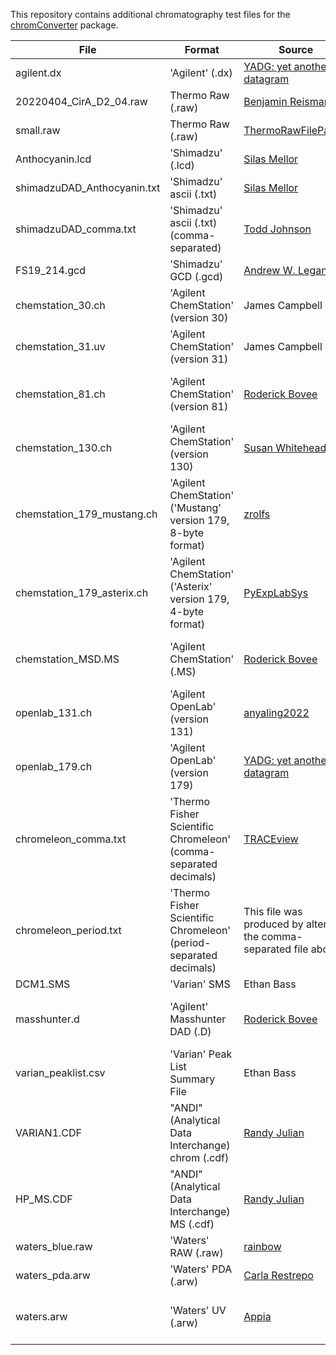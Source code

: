 This repository contains additional chromatography test files for the [chromConverter](https://ethanbass.github.io/chromConverter/) package.

| File | Format | Source | URL | License |
| ----- | ----- | ------ | --- | ------- |
agilent.dx | 'Agilent' (.dx) | [YADG: yet another datagram](https://github.com/dgbowl/yadg) | https://github.com/dgbowl/yadg/blob/master/tests/test_chromtrace/2021-11-12%2012-39-18%2B01-00-02.dx | [GPL3](https://www.gnu.org/licenses/gpl-3.0.en.html) |
20220404_CirA_D2_04.raw | Thermo Raw (.raw) | [Benjamin Reisman](https://github.com/bjreisman) | -- | -- |
small.raw | Thermo Raw (.raw) | [ThermoRawFileParser](https://github.com/compomics/ThermoRawFileParser) | https://github.com/compomics/ThermoRawFileParser/blob/master/ThermoRawFileParserTest/Data/small.RAW | -- |
Anthocyanin.lcd | 'Shimadzu' (.lcd) | [Silas Mellor](https://github.com/silasmellor)| https://github.com/ethanbass/chromConverter/issues/11 | -- |
shimadzuDAD_Anthocyanin.txt |  'Shimadzu' ascii (.txt) | [Silas Mellor](https://github.com/silasmellor) | https://github.com/ethanbass/chromConverter/issues/11 | -- |
shimadzuDAD_comma.txt |  'Shimadzu' ascii (.txt) (comma-separated) | [Todd Johnson](https://orcid.org/0000-0002-6170-5077) | -- | -- |
FS19_214.gcd |  'Shimadzu' GCD (.gcd) | [Andrew W. Legan](https://orcid.org/0000-0001-7049-9837) | -- | -- |
chemstation_30.ch | 'Agilent ChemStation' (version 30)  | James Campbell | -- | -- |
chemstation_31.uv | 'Agilent ChemStation' (version 31) | James Campbell | -- | -- |
chemstation_81.ch | 'Agilent ChemStation' (version 81) | [Roderick Bovee](https://github.com/bovee/) | https://github.com/bovee/entab/blob/main/entab/tests/data/test_fid.ch | [MIT](https://opensource.org/license/mit/) (c) 2014 Roderick Bovee |
chemstation_130.ch | 'Agilent ChemStation' (version 130) | [Susan Whitehead](https://orcid.org/0000-0002-7089-4594) | -- | -- |
chemstation_179_mustang.ch | 'Agilent ChemStation' ('Mustang' version 179, 8-byte format) | [zrolfs](https://github.com/zrolfs) | https://github.com/ethanbass/chromConverter/issues/22 | -- |
chemstation_179_asterix.ch | 'Agilent ChemStation' ('Asterix' version 179, 4-byte format) | [PyExpLabSys](https://github.com/CINF/PyExpLabSys) | https://github.com/CINF/PyExpLabSys/tree/master/tests/functional_test/fileparsers/test_chemstation/def_GC%202015-01-13%2011-16-24/NV-F0101.D | GPL3 |
chemstation_MSD.MS | 'Agilent ChemStation' (.MS) | [Roderick Bovee](https://github.com/bovee/) | https://github.com/bovee/entab/tree/main/entab/tests/data/carotenoid_extract.d | MIT (c) 2014 Roderick Bovee |
openlab_131.ch | 'Agilent OpenLab' (version 131) |[anyaling2022](https://github.com/anyaling2022) | https://github.com/evanyeyeye/rainbow/issues/3 | -- |
openlab_179.ch | 'Agilent OpenLab' (version 179) |[YADG: yet another datagram](https://github.com/dgbowl/yadg) | https://github.com/dgbowl/yadg/blob/master/tests/test_chromtrace/extracted-3487d194-9155-4f79-8f11-dbd18ce53187.CH | GPL3 |
chromeleon_comma.txt |  'Thermo Fisher Scientific Chromeleon' (comma-separated decimals) | [TRACEview](https://github.com/angelovangel/TRACEview) | https://github.com/angelovangel/TRACEview/blob/master/HPLC-example-files.zip | MIT (c) 2017 Angel Angelov |
chromeleon_period.txt | 'Thermo Fisher Scientific Chromeleon' (period-separated decimals) | This file was produced by altering the comma-separated file above | -- | MIT (c) 2017 Angel Angelov |
DCM1.SMS | 'Varian' SMS | Ethan Bass | -- | [CC0](https://creativecommons.org/public-domain/cc0/) |
masshunter.d | 'Agilent' Masshunter DAD (.D) | [Roderick Bovee](https://github.com/bovee/) | https://github.com/bovee/entab/tree/main/entab/tests/data/masshunter_example | MIT (c) 2014 Roderick Bovee |
varian_peaklist.csv | 'Varian' Peak List Summary File | Ethan Bass | -- | CC0 |
VARIAN1.CDF | "ANDI" (Analytical Data Interchange) chrom (.cdf) | [Randy Julian](https://sourceforge.net/u/rkjulian/profile/) | https://sourceforge.net/projects/andi/ | [LGPLv2](https://www.gnu.org/licenses/old-licenses/lgpl-2.1.en.html) |
HP_MS.CDF | "ANDI" (Analytical Data Interchange) MS (.cdf) | [Randy Julian](https://sourceforge.net/u/rkjulian/profile/) | https://sourceforge.net/projects/andi/ | [LGPLv2](https://www.gnu.org/licenses/old-licenses/lgpl-2.1.en.html) |
waters_blue.raw | 'Waters' RAW (.raw) | [rainbow](https://github.com/evanyeyeye/rainbow/tree/main) | https://github.com/evanyeyeye/rainbow/tree/main/tests/inputs/blue.raw | GPL3|
waters_pda.arw | 'Waters' PDA (.arw) | [Carla Restrepo](https://github.com/crestre)  | https://github.com/ethanbass/chromatographR/issues/26 | -- |
waters.arw | 'Waters' UV (.arw) | [Appia](https://github.com/PlethoraChutney/Appia) | https://github.com/PlethoraChutney/Appia/tree/main/test-files | MIT (c) 2021 Richard Posert |
